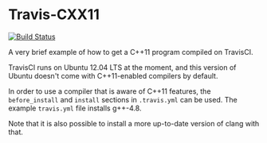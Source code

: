 Travis-CXX11
============

[![Build Status](https://secure.travis-ci.org/jsteemann/travis-cxx11?branch=master)](http://travis-ci.org/jsteemann/travis-cxx1)

A very brief example of how to get a C++11 program compiled
on TravisCI.

TravisCI runs on Ubuntu 12.04 LTS at the moment, and this
version of Ubuntu doesn't come with C++11-enabled compilers
by default.

In order to use a compiler that is aware of C++11 features, 
the `before_install` and `install` sections in `.travis.yml`
can be used. The example `travis.yml` file installs g++-4.8.

Note that it is also possible to install a more up-to-date
version of clang with that.
